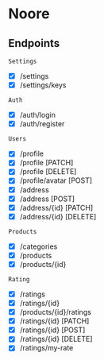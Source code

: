 # Noore

## Endpoints

`Settings`

-   [x] /settings
-   [x] /settings/keys

`Auth`

-   [x] /auth/login
-   [x] /auth/register

`Users`

-   [x] /profile
-   [x] /profile [PATCH]
-   [x] /profile [DELETE]
-   [x] /profile/avatar [POST]
-   [x] /address
-   [x] /address [POST]
-   [x] /address/{id} [PATCH]
-   [x] /address/{id} [DELETE]

`Products`

-   [x] /categories
-   [x] /products
-   [x] /products/{id}

`Rating`

-   [x] /ratings
-   [x] /ratings/{id}
-   [x] /products/{id}/ratings
-   [x] /ratings/{id} [PATCH]
-   [x] /ratings/{id} [POST]
-   [x] /ratings/{id} [DELETE]
-   [x] /ratings/my-rate 